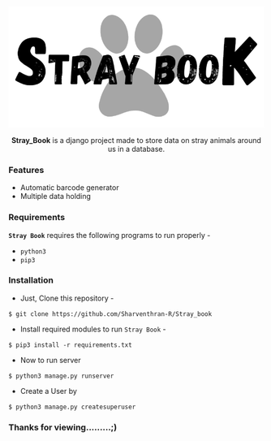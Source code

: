 

<p align="center">
  <img src="./dbsmanagement/static/img.png">
</p>




<p align="center"><strong>Stray_Book</strong> is a django project made to store data on stray animals around us in a database.</p>

### Features

- Automatic barcode generator
- Multiple data holding

### Requirements

**`Stray Book`** requires the following programs to run properly - 
- `python3`
- `pip3`

### Installation

- Just, Clone this repository -
```
$ git clone https://github.com/Sharventhran-R/Stray_book
```

- Install required modules to run `Stray Book` -
```
$ pip3 install -r requirements.txt
```

- Now to run server
```
$ python3 manage.py runserver
```

- Create a User by 
```
$ python3 manage.py createsuperuser
```

### Thanks for viewing.........;)


